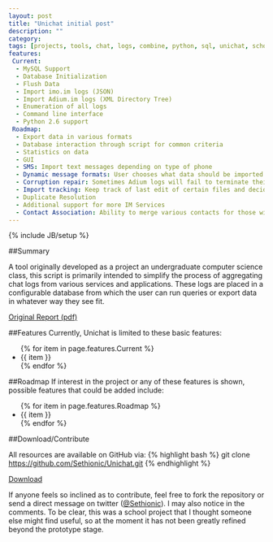 ```yaml
---
layout: post
title: "Unichat initial post"
description: ""
category: 
tags: [projects, tools, chat, logs, combine, python, sql, unichat, school]
features:
 Current:
  - MySQL Support
  - Database Initialization
  - Flush Data
  - Import imo.im logs (JSON)
  - Import Adium.im logs (XML Directory Tree)
  - Enumeration of all logs
  - Command line interface
  - Python 2.6 support
 Roadmap:
  - Export data in various formats
  - Database interaction through script for common criteria
  - Statistics on data
  - GUI
  - SMS: Import text messages depending on type of phone
  - Dynamic message formats: User chooses what data should be imported from logs
  - Corruption repair: Sometimes Adium logs will fail to terminate their XML tags and cause errors in processing
  - Import tracking: Keep track of last edit of certain files and decide to import only if file has been updated
  - Duplicate Resolution
  - Additional support for more IM Services
  - Contact Association: Ability to merge various contacts for those with multiple addresses or services
---
```

{% include JB/setup %}

##Summary

A tool originally developed as a project an undergraduate computer science class,
 this script is primarily intended to simplify the process of aggregating chat logs
 from various services and applications. These logs are placed in a configurable 
 database from which the user can run queries or export data in whatever way they
 see fit.

[Original Report (pdf)](https://github.com/Sethionic/Unichat/raw/master/Project.pdf)

##Features
Currently, Unichat is limited to these basic features:

<ul>
{% for item in page.features.Current %}
 <li>{{ item }}</li>
{% endfor %}
</ul>

##Roadmap
If interest in the project or any of these features is shown, possible features that
 could be added include:

<ul>
{% for item in page.features.Roadmap %}
 <li>{{ item }}</li>
{% endfor %}
</ul>

##Download/Contribute

All resources are available on GitHub via:
{% highlight bash %}
git clone https://github.com/Sethionic/Unichat.git
{% endhighlight %}

[Download](https://github.com/Sethionic/Unichat/archive/master.zip)

If anyone feels so inclined as to contribute, feel free to fork the repository or
 send a direct message on twitter ([@Sethionic](https://twitter.com/Sethionic/)). 
 I may also notice in the comments. To be clear, this was a school project that I thought someone else might find useful, 
 so at the moment it has not been greatly refined beyond the prototype stage.
